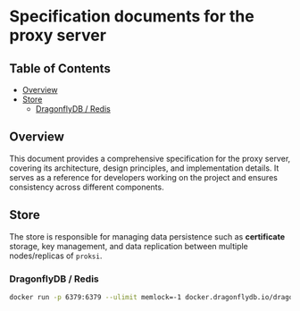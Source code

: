 # Specification documents for the proxy server

## Table of Contents

- [Overview](#overview)
- [Store](#store)
  - [DragonflyDB / Redis](#dragonflydb--redis)

## Overview
This document provides a comprehensive specification for the proxy server, covering its architecture, design principles, and implementation details. It serves as a reference for developers working on the project and ensures consistency across different components.

## Store

The store is responsible for managing data persistence such as **certificate** storage, key management, and data replication between multiple nodes/replicas of `proksi`.

### DragonflyDB / Redis
```bash
docker run -p 6379:6379 --ulimit memlock=-1 docker.dragonflydb.io/dragonflydb/dragonfly
```
